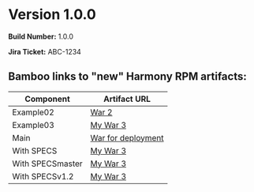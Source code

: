 # Version 1.0.0

**Build Number:** 1.0.0

**Jira Ticket:** ABC-1234

## Bamboo links to "new" Harmony RPM artifacts: 

| Component | Artifact URL  | 
|---|---|
|  Example02 | [War  2](http://3.137.150.78:8085/browse/RXDEM-E2-2/artifact/shared/War--2/rxdemo-api.war) | 
|  Example03 | [My War  3](http://3.137.150.78:8085/browse/RXDEM-E3-11/artifact/shared/My-War--3/rxdemo-api.war) | 
|  Main | [War for deployment](http://3.137.150.78:8085/browse/RXDEM-MAIN-18/artifact/shared/War-for-deployment/rxdemo-api.war) | 
|  With SPECS | [My War  3](http://3.137.150.78:8085/browse/RXDEM-WSPECS-2/artifact/shared/My-War--3/rxdemo-api.war) | 
|  With SPECSmaster | [My War  3](http://3.137.150.78:8085/browse/RXDEM-WSPECSMASTER-2/artifact/shared/My-War--3/rxdemo-api.war) | 
|  With SPECSv1.2 | [My War  3](http://3.137.150.78:8085/browse/RXDEM-WSPECSV12-2/artifact/shared/My-War--3/rxdemo-api.war) | 


